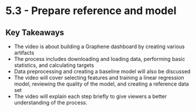 # 5.3 - Prepare reference and model

## Key Takeaways

* The video is about building a Graphene dashboard by creating various artifacts
* The process includes downloading and loading data, performing basic statistics, and calculating targets
* Data preprocessing and creating a baseline model will also be discussed
* The video will cover selecting features and training a linear regression model, reviewing the quality of the model, and creating a reference data set
* The video will explain each step briefly to give viewers a better understanding of the process.
